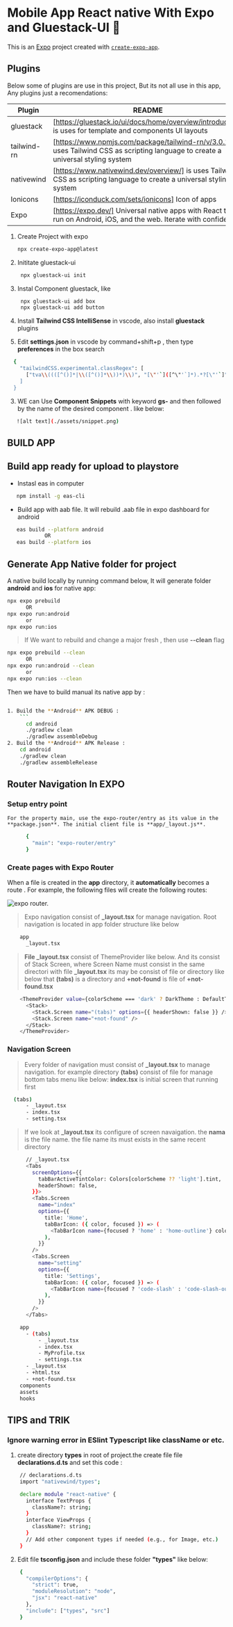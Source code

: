# Mobile App React native With Expo and Gluestack-UI 👋

This is an [Expo](https://expo.dev) project created with [`create-expo-app`](https://www.npmjs.com/package/create-expo-app).

## Plugins
Below some of plugins are use in this project, But its not all use in this app, Any plugins just a recomendations:

| Plugin           | README                                                                                                               |
| ---------------- | -------------------------------------------------------------------------------------------------------------------- |
| gluestack       | [https://gluestack.io/ui/docs/home/overview/introduction] is uses for template and components UI layouts       |
| tailwind-rn       | [https://www.npmjs.com/package/tailwind-rn/v/3.0.1] is uses Tailwind CSS as scripting language to create a universal styling system |
| nativewind       | [https://www.nativewind.dev/overview/] is uses Tailwind CSS as scripting language to create a universal styling system |
| Ionicons         | [https://iconduck.com/sets/ionicons] Icon of apps                                                                    |
| Expo             | [https://expo.dev/] Universal native apps with React that run on Android, iOS, and the web. Iterate with confidence. |
    

1. Create Project with expo

   ```sh
   npx create-expo-app@latest
   ```

2. Inititate gluestack-ui

   ```sh
    npx gluestack-ui init
   ```
2. Instal Component gluestack, like 

   ```sh
    npx gluestack-ui add box
    npx gluestack-ui add button
   ```
2. Install **Tailwind CSS IntelliSense** in vscode, also install **gluestack** plugins

2. Edit **settings.json** in vscode by command+shift+p , then type **preferences** in the box search


```sh
  {
    "tailwindCSS.experimental.classRegex": [
      ["tva\\((([^()]*|\\([^()]*\\))*)\\)", "[\"'`]([^\"'`]*).*?[\"'`]"]
    ]
  }
   ```
3. WE can Use **Component Snippets** with keyword **gs-** and then followed by the name of the desired component . like below:

```sh
   ![alt text](./assets/snippet.png)
```



## BUILD APP

## Build app ready for upload to playstore
- Instasl eas in computer
```sh
   npm install -g eas-cli
```
- Build app with aab file. It will rebuild .aab file in expo dashboard for android
```sh
   eas build --platform android
            OR
   eas build --platform ios
```

## Generate App Native folder for project
A native build locally by running command below, It will generate folder **android** and **ios** for native app:
```sh
npx expo prebuild
      OR
npx expo run:android
      or
npx expo run:ios
```

>
> If We want to rebuild and change a major fresh , then use **--clean** flag

```sh
npx expo prebuild --clean
      OR
npx expo run:android --clean
      or
npx expo run:ios --clean
```

Then we have to build manual its native app by :
```sh

1. Build the **Android** APK DEBUG :
    ```
      cd android
      ./gradlew clean
      ./gradlew assembleDebug
2. Build the **Android** APK Release :
    cd android
    ./gradlew clean
    ./gradlew assembleRelease

```




## Router Navigation In EXPO

### Setup entry point

    For the property main, use the expo-router/entry as its value in the **package.json**. The initial client file is **app/_layout.js**.

```sh
      {
        "main": "expo-router/entry"
      }
```

### Create pages with Expo Router
When a file is created in the **app** directory, it **automatically** becomes a route . For example, the following files will create the following routes:

![expo router.](/assets/docs/route-expo.png "Router in Expo")



> Expo navigation consist of **\_layout.tsx** for manage navigation.
> Root navigation is located in app folder
> structure like below

```sh
    app
      _layout.tsx
```

> **File \_layout.tsx** consist of ThemeProvider like below. And its consist of Stack Screen,
> where Screen Name must consist in the same directori with file **\_layout.tsx**
> its may be consist of file or directory like below that **(tabs)** is a directory and **+not-found** is file of **+not-found.tsx**

```sh
    <ThemeProvider value={colorScheme === 'dark' ? DarkTheme : DefaultTheme}>
      <Stack>
        <Stack.Screen name="(tabs)" options={{ headerShown: false }} />
        <Stack.Screen name="+not-found" />
      </Stack>
    </ThemeProvider>
```

### Navigation Screen

> Every folder of navigation must consist of **\_layout.tsx** to manage navigation.
> for example directory **(tabs)** consist of file for manage bottom tabs menu like below:
> **index.tsx** is initial screen that running first

```sh
  (tabs)
      - _layout.tsx
      - index.tsx
      - setting.tsx
```

> If we look at **\_layout.tsx** its configure of screen navaigation.
> the **nama** is the file name. the file name its must exists in the same recent directory

```sh
      // _layout.tsx
      <Tabs
        screenOptions={{
          tabBarActiveTintColor: Colors[colorScheme ?? 'light'].tint,
          headerShown: false,
        }}>
        <Tabs.Screen
          name="index"
          options={{
            title: 'Home',
            tabBarIcon: ({ color, focused }) => (
              <TabBarIcon name={focused ? 'home' : 'home-outline'} color={color} />
            ),
          }}
        />
        <Tabs.Screen
          name="setting"
          options={{
            title: 'Settings',
            tabBarIcon: ({ color, focused }) => (
              <TabBarIcon name={focused ? 'code-slash' : 'code-slash-outline'} color={color} />
            ),
          }}
        />
      </Tabs>
```

```sh
    app
      - (tabs)
          - _layout.tsx
          - index.tsx
          - MyProfile.tsx
          - settings.tsx
      - _layout.tsx
      - +html.tsx
      - +not-found.tsx
    components
    assets
    hooks
```



## TIPS and TRIK

### Ignore warning error in ESlint Typescript like className or etc.
1.  create directory **types** in root of project.the create file file **declarations.d.ts** and set this code :
```sh
    // declarations.d.ts
    import "nativewind/types";

    declare module "react-native" {
      interface TextProps {
        className?: string;
      }
      interface ViewProps {
        className?: string;
      }
      // Add other component types if needed (e.g., for Image, etc.)
    }
```
2. Edit file **tsconfig.json** and include these folder **"types"** like below:

```sh
    {
      "compilerOptions": {
        "strict": true,
        "moduleResolution": "node",
        "jsx": "react-native"
      },
      "include": ["types", "src"]
    }
```
